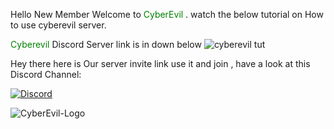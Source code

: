  Hello New Member Welcome to <span style="color: green">CyberEvil </span>. watch the below tutorial on How to use cyberevil server.


<span style="color: green"> Cyberevil</span> Discord Server link is in down below
![cyberevil tut](https://user-images.githubusercontent.com/53229636/61729125-36f06500-ad94-11e9-9d16-eed986c7f781.gif)


Hey there here is Our server invite link use it and join , have a look at this Discord Channel:

[![Discord](https://img.shields.io/discord/479643633814077465.svg?style=for-the-badge&label=Discord%20Chat&colorB=7289da)](https://discord.gg/rPpg6pS)



![CyberEvil-Logo](https://user-images.githubusercontent.com/53229636/61960813-dce5de80-afe3-11e9-896f-72024d3ac08a.png)
